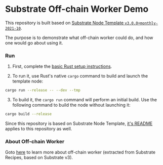 # Substrate Off-chain Worker Demo

This repository is built based on [Substrate Node Template `v3.0.0+monthly-2021-10`](https://github.com/substrate-developer-hub/substrate-node-template/tree/v3.0.0+monthly-2021-10).

The purpose is to demonstrate what off-chain worker could do, and how one would go about using it.

### Run

1. First, complete the [basic Rust setup instructions](./docs/rust-setup.md).

2. To run it, use Rust's native `cargo` command to build and launch the template node:

  ```sh
  cargo run --release -- --dev --tmp
  ```

3. To build it, the `cargo run` command will perform an initial build. Use the following command to
build the node without launching it:

  ```sh
  cargo build --release
  ```

Since this repository is based on Substrate Node Template,
[it's README](https://github.com/substrate-developer-hub/substrate-node-template/blob/v3.0.0%2Bmonthly-2021-10/README.md)
applies to this repository as well.

### About Off-chain Worker

Goto [here](docs/ocw-index.md) to learn more about off-chain worker (extracted from Substrate
Recipes, based on Substrate v3).
